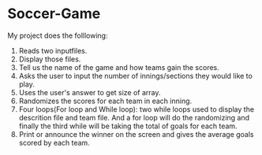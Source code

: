 # Soccer-Game
My project does the folllowing:
1. Reads two  inputfiles.
2. Display those files.  
3. Tell us the name of the game and how teams gain the scores. 
4. Asks the user to input the number of innings/sections they would like to play. 
5. Uses the user's answer to get size of array.
6. Randomizes the scores for each team in each inning.
7. Four loops(For loop and While loop): two while loops used to display the descrition file and team file.    And a for loop will do the randomizing and finally the third while  will be taking the total of goals for each team. 
8. Print or announce the winner on the screen and gives the average goals scored by each team.
